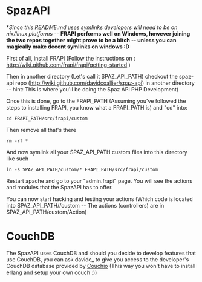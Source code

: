 SpazAPI
=======

**Since this README.md uses symlinks developers will need to be on *nix/linux platforms** -- **FRAPI performs well on Windows, however joining the two repos together might prove to be a bitch -- unless you can magically make decent symlinks on windows :D**

First of all, install FRAPI (Follow the instructions on : http://wiki.github.com/frapi/frapi/getting-started )

Then in another directory (Let's call it SPAZ\_API\_PATH)  checkout the spaz-api repo (http://wiki.github.com/davidcoallier/spaz-api) in another directory -- hint: This is where you'll be doing the Spaz API PHP Development)

Once this is done, go to the FRAPI\_PATH (Assuming you've followed the steps to installing FRAPI, you know what a FRAPI\_PATH is) and "cd" into:

	cd FRAPI_PATH/src/frapi/custom

Then remove all that's there

	rm -rf *

And now symlink all your SPAZ\_API\_PATH custom files into this directory like such

	ln -s SPAZ_API_PATH/custom/* FRAPI_PATH/src/frapi/custom

Restart apache and go to your "admin.frapi" page. You will see the actions and modules that the SpazAPI has to offer. 

You can now start hacking and testing  your actions (Which code is located into SPAZ\_API\_PATH//custom -- The actions (controllers) are in SPAZ\_API\_PATH/custom/Action)


CouchDB
======= 
The SpazAPI uses CouchDB and should you decide to develop features that use CouchDB, you can ask davidc_ to give you access to the developer's CouchDB database provided by [Couchio](http://couch.io) (This way you won't have to install erlang and setup your own couch :))
